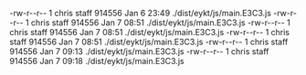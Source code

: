 -rw-r--r--  1 chris  staff  914556 Jan  6 23:49 ./dist/eykt/js/main.E3C3.js
-rw-r--r--  1 chris  staff  914556 Jan  7 08:51 ./dist/eykt/js/main.E3C3.js
-rw-r--r--  1 chris  staff  914556 Jan  7 08:51 ./dist/eykt/js/main.E3C3.js
-rw-r--r--  1 chris  staff  914556 Jan  7 08:51 ./dist/eykt/js/main.E3C3.js
-rw-r--r--  1 chris  staff  914556 Jan  7 09:13 ./dist/eykt/js/main.E3C3.js
-rw-r--r--  1 chris  staff  914556 Jan  7 09:18 ./dist/eykt/js/main.E3C3.js
